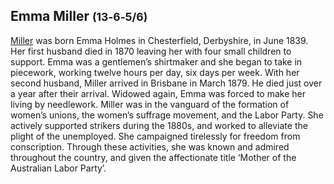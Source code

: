 
## Emma Miller <small>(13‑6‑5/6)</small>
<!--   include using   --8<-- "snippets/emma-miller.md"   -->

[Miller](https://adb.anu.edu.au/biography/miller-emma-7583) was born Emma Holmes in Chesterfield, Derbyshire, in June 1839. Her first husband died in 1870 leaving her with four small children to support. Emma was a gentlemen’s shirtmaker and she began to take in piecework, working twelve hours per day, six days per week. With her second husband, Miller arrived in Brisbane in March 1879. He died just over a year after their arrival. Widowed again, Emma was forced to make her living by needlework. Miller was in the vanguard of the formation of women’s unions, the women’s suffrage movement, and the Labor Party. She actively supported strikers during the 1880s, and worked to alleviate the plight of the unemployed. She campaigned tirelessly for freedom from conscription. Through these activities, she was known and admired throughout the country, and given the affectionate title ‘Mother of the Australian Labor Party’.
